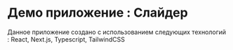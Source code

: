 # Демо приложение : Слайдер

Данное приложение создано с использованием следующих технологий : React, Next.js, Typescript, TailwindCSS


